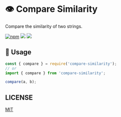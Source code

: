 # 👁 Compare Similarity

Compare the similarity of two strings.

[![npm](https://img.shields.io/npm/v/compare-similarity?style=flat-square&color=orange)](https://www.npmjs.com/package/compare-similarity)
![](https://img.shields.io/github/workflow/status/xrkffgg/compare-similarity/CI?style=flat-square)
![](https://img.shields.io/npm/l/compare-similarity?style=flat-square&color=blue)

## 🚀 Usage

```js
const { compare } = require('compare-similarity');
// or
import { compare } from 'compare-similarity';

compare(a, b);
```

## LICENSE

[MIT](./LICENSE)
